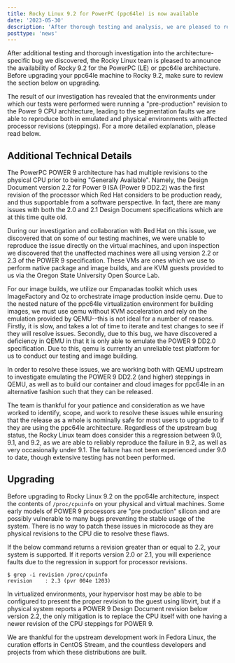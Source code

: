 ```yaml
---
title: Rocky Linux 9.2 for PowerPC (ppc64le) is now available
date: '2023-05-30'
description: 'After thorough testing and analysis, we are pleased to release Rocky 9.2 for the ppc64le architecture. Read to learn more!'
posttype: 'news'
---
```


After additional testing and thorough investigation into the
architecture-specific bug we discovered, the Rocky Linux team is pleased to
announce the availability of Rocky 9.2 for the PowerPC (LE) or ppc64le
architecture. Before upgrading your ppc64le machine to Rocky 9.2, make sure to
review the section below on upgrading.

The result of our investigation has revealed that the environments under which
our tests were performed were running a "pre-production" revision to the Power 9
CPU architecture, leading to the segmentation faults we are able to reproduce
both in emulated and physical environments with affected processor revisions
(steppings). For a more detailed explanation, please read below.

## Additional Technical Details

The PowerPC POWER 9 architecture has had multiple revisions to the physical CPU
prior to being "Generally Available". Namely, the Design Document version 2.2
for Power 9 ISA (Power 9 DD2.2) was the first revision of the processor which
Red Hat considers to be production ready, and thus supportable from a software
perspective. In fact, there are many issues with both the 2.0 and 2.1 Design
Document specifications which are at this time quite old.

During our investigation and collaboration with Red Hat on this issue, we
discovered that on some of our testing machines, we were unable to reproduce the
issue directly on the virtual machines, and upon inspection we discovered that
the unaffected machines were all using version 2.2 or 2.3 of the POWER 9
specification. These VMs are ones which we use to perform native package and
image builds, and are KVM guests provided to us via the Oregon State University
Open Source Lab.

For our image builds, we utilize our Empanadas toolkit which uses ImageFactory
and Oz to orchestrate image production inside qemu. Due to the nested nature of
the ppc64le virtualization environment for building images, we must use qemu
without KVM acceleration and rely on the emulation provided by QEMU--this is not
ideal for a number of reasons. Firstly, it is slow, and takes a lot of time to
iterate and test changes to see if they will resolve issues. Secondly, due to
this bug, we have discovered a deficiency in QEMU in that it is only able to
emulate the POWER 9 DD2.0 specification. Due to this, qemu is currently an
unreliable test platform for us to conduct our testing and image building.

In order to resolve these issues, we are working both with QEMU upstream to
investigate emulating the POWER 9 DD2.2 (and higher) steppings in QEMU, as well
as to build our container and cloud images for ppc64le in an alternative fashion
such that they can be released.

The team is thankful for your patience and consideration as we have worked to
identify, scope, and work to resolve these issues while ensuring that the
release as a whole is nominally safe for most users to upgrade to if they are
using the ppc64le architecture. Regardless of the upstream bug status, the Rocky
Linux team does consider this a regression between 9.0, 9.1, and 9.2, as we are
able to reliably reproduce the failure in 9.2, as well as very occasionally
under 9.1. The failure has not been experienced under 9.0 to date, though
extensive testing has not been performed.

## Upgrading

Before upgrading to Rocky Linux 9.2 on the ppc64le architecture, inspect the
contents of `/proc/cpuinfo` on your physical and virtual machines. Some early
models of POWER 9 processors are "pre production" silicon and are possibly
vulnerable to many bugs preventing the stable usage of the system. There is no
way to patch these issues in microcode as they are physical revisions to the CPU
die to resolve these flaws.

If the below command returns a revision greater than or equal to 2.2, your
system is supported. If it reports version 2.0 or 2.1, you will experience
faults due to the regression in support for processor revisions.

```
$ grep -i revision /proc/cpuinfo
revision    : 2.3 (pvr 004e 1203)
```

In virtualized environments, your hypervisor host may be able to be configured
to present the proper revision to the guest using libvirt, but if a physical
system reports a POWER 9 Design Document revision below version 2.2, the only
mitigation is to replace the CPU itself with one having a newer revision of the
CPU steppings for POWER 9.

We are thankful for the upstream development work in Fedora Linux, the curation
efforts in CentOS Stream, and the countless developers and projects from which
these distributions are built.
